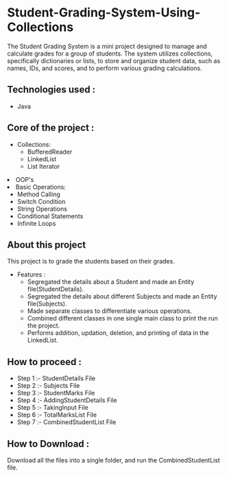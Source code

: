 # Student-Grading-System-Using-Collections
The Student Grading System is a mini project designed to manage and calculate grades for a group of students. The system utilizes collections, specifically dictionaries or lists, to store and organize student data, such as names, IDs, and scores, and to perform various grading calculations.

<h2>Technologies used : </h2>

<ul>
  <li>Java</li>
</ul>

<h2>Core of the project : </h2>

<ul>
  <li>Collections:
    <ul>
      <li>BufferedReader</li>
      <li>LinkedList</li>
      <li>List Iterator</li>
    </ul>
  </li>
</ul>

<li>OOP's</li>
  
  <li>Basic Operations:
    <ul>
      <li>Method Calling</li>
      <li>Switch Condition</li>
      <li>String Operations</li>
      <li>Conditional Statements</li>
      <li>Infinite Loops</li>
    </ul>
  </li>
</ul>

<h2>About this project</h2>
<p>This project is to grade the students based on their grades.</p>
<ul>
  <li>Features :
    <ul>
      <li>Segregated the details about a Student and made an Entity file(StudentDetails).</li>
      <li>Segregated the details about different Subjects and made an Entity file(Subjects).</li> 
      <li>Made separate classes to differentiate various operations.</li>
      <li>Combined different classes in one single main class to print the run the project.</li>
      <li>Performs addition, updation, deletion, and printing of data in the LinkedList.</li>
    </ul>  
  </li>
</ul>

<h2>How to proceed : </h2>
<ul>
  <li>Step 1 :- StudentDetails File</li>
  <li>Step 2 :- Subjects File</li>
  <li>Step 3 :- StudentMarks File</li>
  <li>Step 4 :- AddingStudentDetails File</li>
  <li>Step 5 :- TakingInput File</li>
  <li>Step 6 :- TotalMarksList File</li>
  <li>Step 7 :- CombinedStudentList File</li>
</ul>

<h2>How to Download : </h2>
<p>Download all the files into a single folder, and run the CombinedStudentList file.</p>
